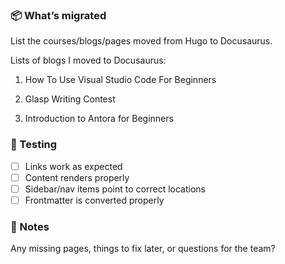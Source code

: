 ### 📦 What’s migrated
List the courses/blogs/pages moved from Hugo to Docusaurus.

Lists of blogs I moved to Docusaurus:

1. How To Use Visual Studio Code For Beginners

2. Glasp Writing Contest

3. Introduction to Antora for Beginners

### 🧪 Testing
- [ ] Links work as expected
- [ ] Content renders properly
- [ ] Sidebar/nav items point to correct locations
- [ ] Frontmatter is converted properly

### 📝 Notes
Any missing pages, things to fix later, or questions for the team?

